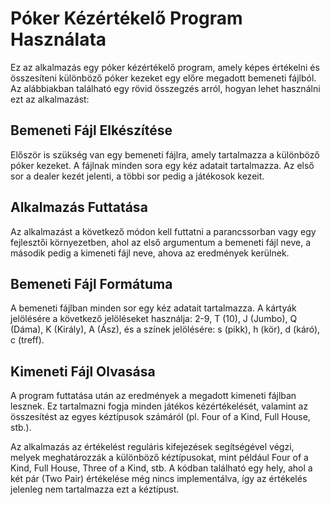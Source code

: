 # Póker Kézértékelő Program Használata

Ez az alkalmazás egy póker kézértékelő program, amely képes értékelni és összesíteni különböző póker kezeket egy előre megadott bemeneti fájlból. Az alábbiakban található egy rövid összegzés arról, hogyan lehet használni ezt az alkalmazást:

## Bemeneti Fájl Elkészítése

Először is szükség van egy bemeneti fájlra, amely tartalmazza a különböző póker kezeket. A fájlnak minden sora egy kéz adatait tartalmazza. Az első sor a dealer kezét jelenti, a többi sor pedig a játékosok kezeit.

## Alkalmazás Futtatása

Az alkalmazást a következő módon kell futtatni a parancssorban vagy egy fejlesztői környezetben, ahol az első argumentum a bemeneti fájl neve, a második pedig a kimeneti fájl neve, ahova az eredmények kerülnek.

## Bemeneti Fájl Formátuma

A bemeneti fájlban minden sor egy kéz adatait tartalmazza. A kártyák jelölésére a következő jelöléseket használja: 2-9, T (10), J (Jumbo), Q (Dáma), K (Király), A (Ász), és a színek jelölésére: s (pikk), h (kör), d (káró), c (treff).

## Kimeneti Fájl Olvasása

A program futtatása után az eredmények a megadott kimeneti fájlban lesznek. Ez tartalmazni fogja minden játékos kézértékelését, valamint az összesítést az egyes kéztípusok számáról (pl. Four of a Kind, Full House, stb.).

Az alkalmazás az értékelést reguláris kifejezések segítségével végzi, melyek meghatározzák a különböző kéztípusokat, mint például Four of a Kind, Full House, Three of a Kind, stb. A kódban található egy hely, ahol a két pár (Two Pair) értékelése még nincs implementálva, így az értékelés jelenleg nem tartalmazza ezt a kéztípust.
